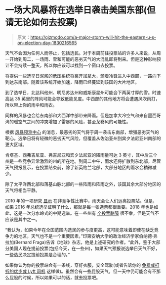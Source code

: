 # 一场大风暴将在选举日袭击美国东部(但请无论如何去投票)

> 原文：<https://gizmodo.com/a-major-storm-will-hit-the-eastern-u-s-on-election-day-1830216565>

天气不会因为任何人而停止，包括选民。对于本周前往投票站的许多人来说，从周一开始到周二，一场雨、雪和可能的恶劣天气的大混乱即将到来。但是这种影响预计不会持续一整天，所以你应该可以找到一个窗口去投票。



将提供一些选举日泥浆的低压系统将离开加拿大，骑着冷锋进入中西部，一路向下到达东南部。随着该系统开始加速，降雨已经蔓延到该国的大片地区。

到了选举日，北达科他州、明尼苏达州和威斯康星州可能会下两英寸厚的雪。时速高达 35 英里的阵风可能会导致低能见度。中西部的其他地方将会遭遇风吹雨打，所以带上你的雨伞和雨衣。

同样的风暴也会给东南部和大西洋中部带来降雨。但是加拿大冷空气和来自墨西哥湾的暖空气之间的冲突增加了雷暴的风险，甚至龙卷风的可能性。

根据 [风暴预测中心](https://www.spc.noaa.gov/) 的消息，最恶劣的天气将于周一袭击东南部，增强恶劣天气的靶心。选举日将有轻微的恶劣天气风险，但覆盖从佐治亚州到宾夕法尼亚州南部的更大区域。

肯塔基、西弗吉尼亚、弗吉尼亚和宾夕法尼亚的降雨量可达 3 英寸，其中后三个州是一些竞争异常激烈的州的所在地。到周二中午，雨水还将扩散到东北部，尽管天气预报显示，在投票结束前，除了新英格兰北部，大部分地区的雨水会稍微减少。

除了太平洋西北部和落基山脉北部的一些阵雨和阵雨之外，该国其余大部分地区的天气将相当平静。

2010 年的一项研究 [显示](https://www.bernardfraga.com/uploads/2/2/3/4/22341374/fragahersh_2011_scaled.pdf) 在非竞争性比赛中，雨天会让人们远离投票站。但是，如果 2016 年总统选举证明了什么，那就是每一张选票都很重要。2018 年也是如此，这是一次分水岭式的中期选举。在一些州有 [个投票路障](https://lifehacker.com/youll-need-id-at-the-polls-for-the-first-time-in-these-1829530851#_ga=2.171594208.1137114484.1541422733-2062161479.1534714624) 很不幸，但是天气不应该是其中之一。

“我认为，如果今年在全国范围内选民的参与度更高，这可能意味着即使在缺乏竞争力的地区，天气也不是一个重要因素，”印第安纳大学的政治经济学家伯纳德·弗拉加(Bernard Fraga)告诉《地球》杂志，他是上述研究的作者。“此外，鉴于大部分美国人现在提前投票(包括今天，在一些州)，如果天气预报说选举日天气不好，一些选民决定提前投票是合理的。”

如果你认为你的投票站会有一条线，穿好衣服，安全驾驶(或者告诉你的 [免费或打折的优步或 Lyft 司机](https://jalopnik.com/uber-and-lyft-are-offering-discounted-rides-to-get-peop-1829600559#_ga=2.181040615.1137114484.1541422733-2062161479.1534714624) 这样做)。虽然会有一些屁股天气，但一天中仍可能会有不那么屁股的时候，所以如果可以的话，就去投票吧。